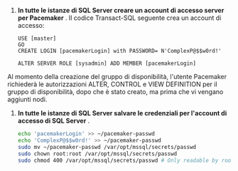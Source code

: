 1. **In tutte le istanze di SQL Server creare un account di accesso server per Pacemaker** . Il codice Transact-SQL seguente crea un account di accesso:

   ```Transact-SQL
   USE [master]
   GO
   CREATE LOGIN [pacemakerLogin] with PASSWORD= N'ComplexP@$$w0rd!'
    
   ALTER SERVER ROLE [sysadmin] ADD MEMBER [pacemakerLogin]
   ```

  Al momento della creazione del gruppo di disponibilità, l'utente Pacemaker richiederà le autorizzazioni ALTER, CONTROL e VIEW DEFINITION per il gruppo di disponibilità, dopo che è stato creato, ma prima che vi vengano aggiunti nodi.

1. **In tutte le istanze di SQL Server salvare le credenziali per l'account di accesso di SQL Server** .

   ```bash
   echo 'pacemakerLogin' >> ~/pacemaker-passwd
   echo 'ComplexP@$$w0rd!' >> ~/pacemaker-passwd
   sudo mv ~/pacemaker-passwd /var/opt/mssql/secrets/passwd
   sudo chown root:root /var/opt/mssql/secrets/passwd
   sudo chmod 400 /var/opt/mssql/secrets/passwd # Only readable by root
   ```
